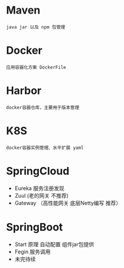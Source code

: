 # Maven
    java jar 以及 npm 包管理
# Docker
    应用容器化方案 DockerFile
# Harbor
    docker容器仓库，主要用于版本管理
# K8S
    docker容器实例管理、水平扩展 yaml
# SpringCloud
- Eureka 服务注册发现
- Zuul (老的网关 不推荐)
- Gateway （高性能网关 底层Netty编写 推荐）
# SpringBoot
- Start 原理 自动配置 组件jar包提供
- Fegin 服务调用
- 未完待续